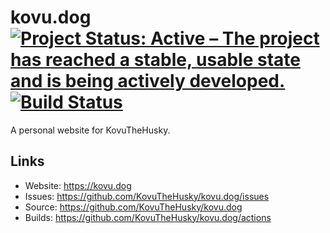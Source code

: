 # kovu.dog [![Project Status: Active – The project has reached a stable, usable state and is being actively developed.](https://www.repostatus.org/badges/latest/active.svg)](https://www.repostatus.org/#active) [![Build Status](https://github.com/KovuTheHusky/kovu.dog/actions/workflows/jekyll.yml/badge.svg?branch=main)](https://github.com/KovuTheHusky/kovu.dog/actions/workflows/jekyll.yml)

A personal website for KovuTheHusky.

## Links

* Website: <https://kovu.dog>
* Issues: <https://github.com/KovuTheHusky/kovu.dog/issues>
* Source: <https://github.com/KovuTheHusky/kovu.dog>
* Builds: <https://github.com/KovuTheHusky/kovu.dog/actions>
